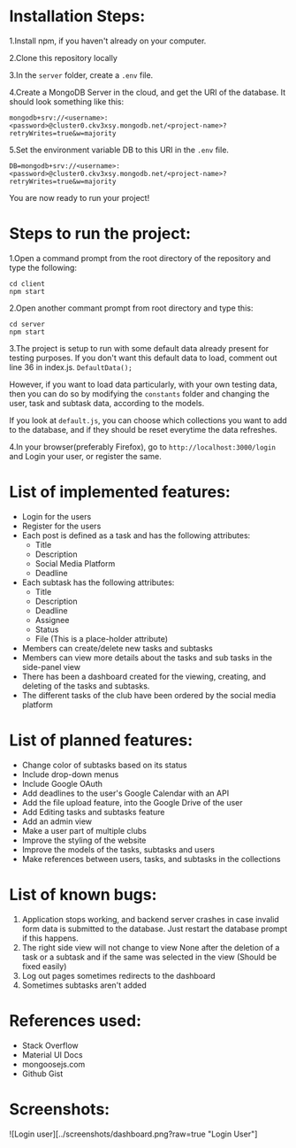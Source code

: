 # Installation Steps:
1.Install npm, if you haven't already on your computer.

2.Clone this repository locally

3.In the `server` folder, create a `.env` file.

4.Create a MongoDB Server in the cloud, and get the URI of the database.
It should look something like this:

`mongodb+srv://<username>:<password>@cluster0.ckv3xsy.mongodb.net/<project-name>?retryWrites=true&w=majority`

5.Set the environment variable DB to this URI in the `.env` file.

`DB=mongodb+srv://<username>:<password>@cluster0.ckv3xsy.mongodb.net/<project-name>?retryWrites=true&w=majority`

You are now ready to run your project!

# Steps to run the project:
1.Open a command prompt from the root directory of the repository and type the following:
```
cd client
npm start
```

2.Open another commant prompt from root directory and type this:
```
cd server
npm start
```

3.The project is setup to run with some default data already present for testing purposes. If you don't want this default data to load, comment out line 36 in index.js.
`DefaultData();`

However, if you want to load data particularly, with your own testing data, then you can do so by modifying the `constants` folder and changing the user, task and subtask data, according to the models.

If you look at `default.js`, you can choose which collections you want to add to the database, and if they should be reset everytime the data refreshes.

4.In your browser(preferably Firefox), go to `http://localhost:3000/login` and Login your user, or register the same.

# List of implemented features:

* Login for the users
* Register for the users
* Each post is defined as a task and has the following attributes:
    * Title
    * Description
    * Social Media Platform
    * Deadline
* Each subtask has the following attributes:
    * Title
    * Description
    * Deadline
    * Assignee
    * Status
    * File (This is a place-holder attribute)
* Members can create/delete new tasks and subtasks
* Members can view more details about the tasks and sub tasks in the side-panel view
* There has been a dashboard created for the viewing, creating, and deleting of the tasks and subtasks.
* The different tasks of the club have been ordered by the social media platform

# List of planned features:

* Change color of subtasks based on its status
* Include drop-down menus
* Include Google OAuth
* Add deadlines to the user's Google Calendar with an API
* Add the file upload feature, into the Google Drive of the user
* Add Editing tasks and subtasks feature
* Add an admin view
* Make a user part of multiple clubs
* Improve the styling of the website
* Improve the models of the tasks, subtasks and users
* Make references between users, tasks, and subtasks in the collections

# List of known bugs:

1. Application stops working, and backend server crashes in case invalid form data is submitted to the database. Just restart the database prompt if this happens.
2. The right side view will not change to view None after the deletion of a task or a subtask and if the same was selected in the view (Should be fixed easily)
3. Log out pages sometimes redirects to the dashboard
4. Sometimes subtasks aren't added

# References used:

* Stack Overflow
* Material UI Docs
* mongoosejs.com
* Github Gist

# Screenshots:

![Login user][../screenshots/dashboard.png?raw=true "Login User"]